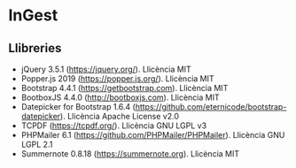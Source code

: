 # InGest

## Llibreries

- jQuery 3.5.1 (https://jquery.org/). Llicència MIT
- Popper.js 2019 (https://popper.js.org/). Llicència MIT
- Bootstrap 4.4.1 (https://getbootstrap.com). Llicència MIT
- BootboxJS 4.4.0 (http://bootboxjs.com). Llicència MIT
- Datepicker for Bootstrap 1.6.4 (https://github.com/eternicode/bootstrap-datepicker). Llicència Apache License v2.0
- TCPDF (https://tcpdf.org/). Llicència GNU LGPL v3
- PHPMailer 6.1 (https://github.com/PHPMailer/PHPMailer). Llicència GNU LGPL 2.1
- Summernote 0.8.18 (https://summernote.org). Llicència MIT
